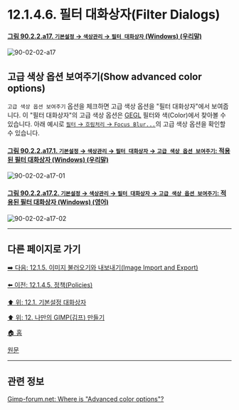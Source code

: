 # 12.1.4.6. 필터 대화상자(Filter Dialogs)

<a id="90-02-02-a17"></a>

#### [그림 90.2.2.a17. `기본설정` → `색상관리` → `필터 대화상자` (Windows) (우리말)](./90-02-02-color-management.md#90-02-02-a17)
![90-02-02-a17](https://github.com/wonder13662/gimp/assets/15767104/57d348ed-82af-45c2-8be4-8d3dc894b1a5)

## 고급 색상 옵션 보여주기(Show advanced color options)
`고급 색상 옵션 보여주기` 옵션을 체크하면 고급 색상 옵션을 "필터 대화상자"에서 보여줍니다. 이 "필터 대화상자"의 고급 색상 옵션은 [GEGL](./19-glossaryx-gegl.md) 필터와 색(Color)에서 찾아볼 수 있습니다. 아래 예시로 [`필터` → `흐림처리` → `Focus Blur...`](./17-03-02-focus-blur.md)의 고급 색상 옵션을 확인할 수 있습니다.

<a id="90-02-02-a17-01"></a>

#### [그림 90.2.2.a17.1. `기본설정` → `색상관리` → `필터 대화상자` → `고급 색상 옵션 보여주기`: 적용된 필터 대화상자 (Windows) (우리말)](./90-02-02-color-management.md#90-02-02-a17-01)
![90-02-02-a17-01](https://github.com/wonder13662/gimp/assets/15767104/b0a16c22-60e6-4249-bb2f-188b34fca1f2)

<a id="90-02-02-a17-02"></a>

#### [그림 90.2.2.a17.2. `기본설정` → `색상관리` → `필터 대화상자` → `고급 색상 옵션 보여주기`: 적용된 필터 대화상자 (Windows) (영어)](./90-02-02-color-management.md#90-02-02-a17-02)
![90-02-02-a17-02](https://github.com/wonder13662/gimp/assets/15767104/98077f0b-f159-4be9-a3b2-f40926216e95)

[comment]: <> (TODO 고급 색상 옵션의 역할에 대해서 추가적인 설명 필요!)

***

## 다른 페이지로 가기

[➡️ 다음: 12.1.5. 이미지 불러오기와 내보내기(Image Import and Export)](./12-01-05-image-import-and-export.md)

[⬅️ 이전: 12.1.4.5. 정책(Policies)](./12-01-04-05-policies.md)

[⬆️ 위: 12.1. 기본설정 대화상자](./12-01-00-preference-dialog.md)

[⬆️ 위: 12. 나만의 GIMP(김프) 만들기](./12-00-enrich-my-gimp.md)

[🏠 홈](./00-home.md)

[원문](https://docs.gimp.org/2.10/ko/gimp-pimping.html#gimp-prefs-color-management)

***

## 관련 정보

[Gimp-forum.net: Where is "Advanced color options"?](https://www.gimp-forum.net/Thread-Where-is-Advanced-color-options)